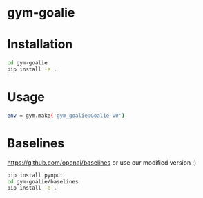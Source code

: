 # gym-goalie

# Installation

```bash
cd gym-goalie
pip install -e .
```

# Usage

```bash
env = gym.make('gym_goalie:Goalie-v0')
```

# Baselines
https://github.com/openai/baselines
or use our modified version :)

```bash
pip install pynput
cd gym-goalie/baselines
pip install -e .
```
